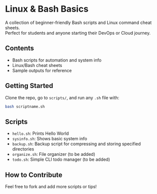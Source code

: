 # Linux & Bash Basics

A collection of beginner-friendly Bash scripts and Linux command cheat sheets.  
Perfect for students and anyone starting their DevOps or Cloud journey.

## Contents

- Bash scripts for automation and system info
- Linux/Bash cheat sheets
- Sample outputs for reference

## Getting Started

Clone the repo, go to `scripts/`, and run any `.sh` file with:

```bash
bash scriptname.sh
```

## Scripts

- `hello.sh`: Prints Hello World
- `sysinfo.sh`: Shows basic system info
- `backup.sh`: Backup script for compressing and storing specified directories
- `organize.sh`: File organizer (to be added)
- `todo.sh`: Simple CLI todo manager (to be added)

## How to Contribute

Feel free to fork and add more scripts or tips!
